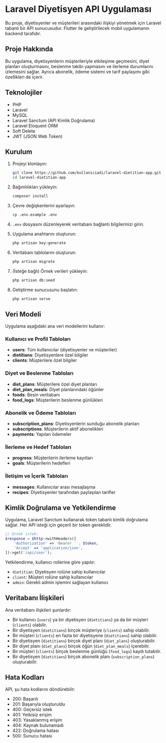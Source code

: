 # Laravel Diyetisyen API Uygulaması

Bu proje, diyetisyenler ve müşterileri arasındaki ilişkiyi yönetmek için Laravel tabanlı bir API sunucusudur. Flutter ile geliştirilecek mobil uygulamanın backend tarafıdır.

## Proje Hakkında

Bu uygulama, diyetisyenlerin müşterileriyle etkileşime geçmesini, diyet planları oluşturmasını, beslenme takibi yapmasını ve ilerleme durumlarını izlemesini sağlar. Ayrıca abonelik, ödeme sistemi ve tarif paylaşımı gibi özellikleri de içerir.

## Teknolojiler

- PHP 
- Laravel 
- MySQL 
- Laravel Sanctum (API Kimlik Doğrulama)
- Laravel Eloquent ORM
- Soft Delete 
- JWT (JSON Web Token)

## Kurulum

1. Projeyi klonlayın:
   ```bash
   git clone https://github.com/kullaniciadi/laravel-dietitian-app.git
   cd laravel-dietitian-app
   ```

2. Bağımlılıkları yükleyin:
   ```bash
   composer install
   ```

3. Çevre değişkenlerini ayarlayın:
   ```bash
   cp .env.example .env
   ```

4. `.env` dosyasını düzenleyerek veritabanı bağlantı bilgilerinizi girin.

5. Uygulama anahtarını oluşturun:
   ```bash
   php artisan key:generate
   ```

6. Veritabanı tablolarını oluşturun:
   ```bash
   php artisan migrate
   ```

7. (İsteğe bağlı) Örnek verileri yükleyin:
   ```bash
   php artisan db:seed
   ```

8. Geliştirme sunucusunu başlatın:
   ```bash
   php artisan serve
   ```

## Veri Modeli

Uygulama aşağıdaki ana veri modellerini kullanır:

### Kullanıcı ve Profil Tabloları
- **users**: Tüm kullanıcılar (diyetisyenler ve müşteriler)
- **dietitians**: Diyetisyenlere özel bilgiler
- **clients**: Müşterilere özel bilgiler

### Diyet ve Beslenme Tabloları
- **diet_plans**: Müşterilere özel diyet planları
- **diet_plan_meals**: Diyet planlarındaki öğünler
- **foods**: Besin veritabanı
- **food_logs**: Müşterilerin beslenme günlükleri

### Abonelik ve Ödeme Tabloları
- **subscription_plans**: Diyetisyenlerin sunduğu abonelik planları
- **subscriptions**: Müşterilerin aktif abonelikleri
- **payments**: Yapılan ödemeler

### İlerleme ve Hedef Tabloları
- **progress**: Müşterilerin ilerleme kayıtları
- **goals**: Müşterilerin hedefleri

### İletişim ve İçerik Tabloları
- **messages**: Kullanıcılar arası mesajlaşma
- **recipes**: Diyetisyenler tarafından paylaşılan tarifler



## Kimlik Doğrulama ve Yetkilendirme

Uygulama, Laravel Sanctum kullanarak token tabanlı kimlik doğrulama sağlar. Her API isteği için geçerli bir token gereklidir.

```php
// Örnek istek:
$response = $http->withHeaders([
    'Authorization' => 'Bearer ' . $token,
    'Accept' => 'application/json',
])->get('/api/user');
```

Yetkilendirme, kullanıcı rollerine göre yapılır:

- `dietitian`: Diyetisyen rolüne sahip kullanıcılar
- `client`: Müşteri rolüne sahip kullanıcılar
-  `admin`: Gerekli admin işlemini sağlayan kullanıcı


## Veritabanı İlişkileri

Ana veritabanı ilişkileri şunlardır:

- Bir kullanıcı (`users`) ya bir diyetisyen (`dietitians`) ya da bir müşteri (`clients`) olabilir.
- Bir diyetisyen (`dietitians`) birçok müşteriye (`clients`) sahip olabilir.
- Bir müşteri (`clients`) en fazla bir diyetisyene (`dietitians`) sahip olabilir.
- Bir diyetisyen (`dietitians`) birçok diyet planı (`diet_plans`) oluşturabilir.
- Bir diyet planı (`diet_plans`) birçok öğün (`diet_plan_meals`) içerebilir.
- Bir müşteri (`clients`) birçok beslenme günlüğü (`food_logs`) kaydı tutabilir.
- Bir diyetisyen (`dietitians`) birçok abonelik planı (`subscription_plans`) oluşturabilir.




## Hata Kodları

API, şu hata kodlarını döndürebilir:

- 200: Başarılı
- 201: Başarıyla oluşturuldu
- 400: Geçersiz istek
- 401: Yetkisiz erişim
- 403: Yasaklanmış erişim
- 404: Kaynak bulunamadı
- 422: Doğrulama hatası
- 500: Sunucu hatası



